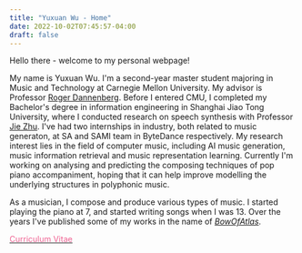 ```yaml
---
title: "Yuxuan Wu - Home"
date: 2022-10-02T07:45:57-04:00
draft: false
---
```



Hello there - welcome to my personal webpage!

My name is Yuxuan Wu.
I'm a second-year master student majoring in Music and Technology at Carnegie Mellon University.
My advisor is Professor [Roger Dannenberg](http://www.cs.cmu.edu/~rbd/).
Before I entered CMU, I completed my Bachelor's degree in information engineering in Shanghai Jiao Tong University, where I conducted research on speech synthesis with Professor [Jie Zhu](https://ee.sjtu.edu.cn/FacultyDetail.aspx?id=47&infoid=66&flag=66). 
I've had two internships in industry, both related to music generaton, at SA and SAMI team in ByteDance respectively.
My research interest lies in the field of computer music, including AI music generation, music information retrieval and music representation learning. Currently I'm working on analysing and predicting the composing techniques of pop piano accompaniment, hoping that it can help improve modelling the underlying structures in polyphonic music.

As a musician, I compose and produce various types of music. I started playing the piano at 7, and started writing songs when I was 13. Over the years I've published some of my works in the name of [*BowOfAtlas*](./music/#BowOfAtlas).


<!--
I'm an senior student in Shanghai Jiao Tong University majoring in Information Engineering, and also a musician. Deeply interested in music technology research and musichology, I'm planning to pursue a postgrad degree in a related field. My graduation project focuses on the smoothing technology when joining TTS and recorded vocals, under the guidance of Prof. Jie Zhu. Since July 2019 I've been a research intern of the MIR Lab of Fudan University led by Prof. Wei Li, where I completed a project about vocal register recognition. Currently I'm a intern of AI Lab, Bytedance at Shanghai focusing on music research and production.

If you're interested, you can view some of my music works in the name of BowOfAtlas on Apple Music: https://music.apple.com/cn/artist/bowofatlas/1474860092 or Netease Music: https://music.163.com/#/artist?id=1131005. I'm also happy to show some other works such as unpublished ones in personal contact.

By the way I'm proud to stand as a MtF. As I got some vital help and care from those in China when I was frustrated and confused the most, I pay attention to and am willing to attend LGBTQ+ nonprofit organizations because millions of brothers and sisters are still there in need, and that we should stand together to make the world a more diverse and colorful place.
-->

<a href="./cv/Yuxuan_Wu_CV.pdf"><font color=#f06292>Curriculum Vitae</font></a>
